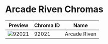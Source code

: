 # Arcade Riven Chromas



| Preview | Chroma ID | Name |
|---------|-----------|------|
| ![92021](https://raw.communitydragon.org/latest/plugins/rcp-be-lol-game-data/global/default/v1/champion-chroma-images/92/92021.png) | 92021 | Arcade Riven |